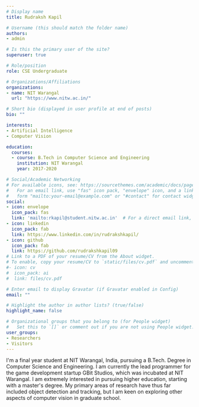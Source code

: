 ```yaml
---
# Display name
title: Rudraksh Kapil

# Username (this should match the folder name)
authors:
- admin

# Is this the primary user of the site?
superuser: true

# Role/position
role: CSE Undergraduate

# Organizations/Affiliations
organizations:
- name: NIT Warangal
  url: "https://www.nitw.ac.in/"

# Short bio (displayed in user profile at end of posts)
bio: ""

interests:
- Artificial Intelligence
- Computer Vision

education:
  courses:
  - course: B.Tech in Computer Science and Engineering
    institution: NIT Warangal
    year: 2017-2020

# Social/Academic Networking
# For available icons, see: https://sourcethemes.com/academic/docs/page-builder/#icons
#   For an email link, use "fas" icon pack, "envelope" icon, and a link in the
#   form "mailto:your-email@example.com" or "#contact" for contact widget.
social:
- icon: envelope
  icon_pack: fas
  link: 'mailto:rkapil@student.nitw.ac.in'  # For a direct email link, use "mailto:test@example.org".
- icon: linkedin
  icon_pack: fab
  link: https://www.linkedin.com/in/rudrakshkapil/
- icon: github
  icon_pack: fab
  link: https://github.com/rudrakshkapil09
# Link to a PDF of your resume/CV from the About widget.
# To enable, copy your resume/CV to `static/files/cv.pdf` and uncomment the lines below.
#- icon: cv
#  icon_pack: ai
#  link: files/cv.pdf

# Enter email to display Gravatar (if Gravatar enabled in Config)
email: ""

# Highlight the author in author lists? (true/false)
highlight_name: false

# Organizational groups that you belong to (for People widget)
#   Set this to `[]` or comment out if you are not using People widget.
user_groups:
- Researchers
- Visitors
---
```


I'm a final year student at NIT Warangal, India, pursuing a B.Tech. Degree in Computer Science and Engineering. I am currently the lead programmer for the  game development startup GBit Studios, which was incubated at NIT Warangal. I am extremely interested in pursuing higher education, starting with a master's degree. My primary areas of research have thus far included object detection and tracking, but I am keen on exploring other aspects of computer vision in graduate school. 

